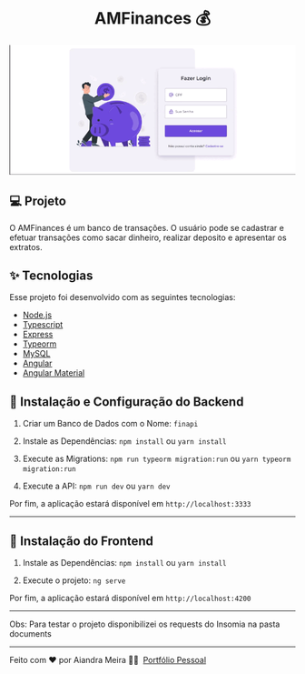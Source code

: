 <div align="center">
	<h1>AMFinances 💰</h1>
</div>

<p align="center">
    <img alt="Preview" src="finapi/documents/Finapi.gif">
</p>

## 💻 Projeto

O AMFinances é um banco de transações. O usuário pode se cadastrar e efetuar transações como sacar dinheiro, realizar deposito e apresentar os extratos.

## ✨ Tecnologias

Esse projeto foi desenvolvido com as seguintes tecnologias:

-   [Node.js](https://nodejs.org/en/)
-   [Typescript](https://www.typescriptlang.org/)
-   [Express](https://expressjs.com/pt-br/)
-   [Typeorm](https://typeorm.io/)
-   [MySQL](https://www.mysql.com/)
-   [Angular](https://angular.io/)
-   [Angular Material](https://material.angular.io/)

## 🚀 Instalação e Configuração do <b>Backend</b>

1. Criar um Banco de Dados com o Nome: `finapi`

2. Instale as Dependências: `npm install` ou `yarn install`

3. Execute as Migrations: `npm run typeorm migration:run` ou `yarn typeorm migration:run`

4. Execute a API: `npm run dev` ou `yarn dev`

Por fim, a aplicação estará disponível em `http://localhost:3333`

---

## 🚀 Instalação do <b>Frontend</b>

1. Instale as Dependências: `npm install` ou `yarn install`

2. Execute o projeto: `ng serve`

Por fim, a aplicação estará disponível em `http://localhost:4200`

---

Obs: Para testar o projeto disponibilizei os requests do Insomia na pasta documents

---

Feito com ❤ por Aiandra Meira 👋🏻 &nbsp;[Portfólio Pessoal](http://www.aiandralves.com)
